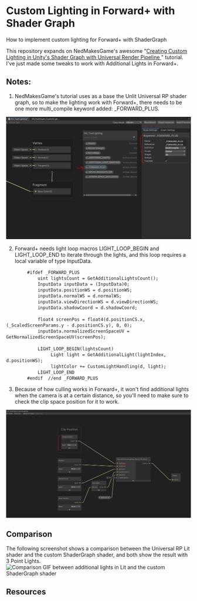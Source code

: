 # Custom Lighting in Forward+ with Shader Graph
 How to implement custom lighting for Forward+ with ShaderGraph 

This repository expands on NedMakesGame's awesome "[Creating Custom Lighting in Unity's Shader Graph with Universal Render Pipeline ](https://nedmakesgames.medium.com/creating-custom-lighting-in-unitys-shader-graph-with-universal-render-pipeline-5ad442c27276)" tutorial. I've just made some tweaks to work with Additional Lights in Forward+. 


## Notes: 
1. NedMakesGame's tutorial uses as a base the Unlit Universal RP shader graph, so to make the lighting work with Forward+, there needs to be one more multi_compile keyword added:  _FORWARD_PLUS.

![Screenshot of the keyword in _FORWARD_PLUS SG_TestLighting.shadergraph ](https://github.com/rsofia/CustomLightingForwardPlus/blob/main/Images/Keyword.PNG)

2. Forward+ needs light loop macros LIGHT_LOOP_BEGIN and LIGHT_LOOP_END to iterate through the lights, and this loop requires a local variable of type InputData.

```
        #ifdef _FORWARD_PLUS
            uint lightsCount = GetAdditionalLightsCount();
            InputData inputData = (InputData)0;
            inputData.positionWS = d.positionWS;
            inputData.normalWS = d.normalWS;
            inputData.viewDirectionWS = d.viewDirectionWS;
            inputData.shadowCoord = d.shadowCoord;

            float4 screenPos = float4(d.positionCS.x, (_ScaledScreenParams.y - d.positionCS.y), 0, 0);
            inputData.normalizedScreenSpaceUV = GetNormalizedScreenSpaceUV(screenPos);

            LIGHT_LOOP_BEGIN(lightsCount)
                 Light light = GetAdditionalLight(lightIndex, d.positionWS);
                 lightColor += CustomLightHandling(d, light);
            LIGHT_LOOP_END
        #endif  //end _FORWARD_PLUS
```

3. Because of how culling works in Forward+, it won't find additional lights when the camera is at a certain distance, so you'll need to make sure to check the clip space position for it to work. 

![Screenshot of how to fetch the clip position with theScreenPosition node and the Mode set to Pixel](https://github.com/rsofia/CustomLightingForwardPlus/blob/main/Images/ClipPos.PNG)

## Comparison
The following screenshot shows a comparison between the Universal RP Lit shader and the custom ShaderGraph shader, and both show the result with 3 Point Lights. 
![Comparison GIF between additional lights in Lit and the custom ShaderGraph shader](https://github.com/rsofia/CustomLightingForwardPlus/blob/main/Images/ScreenSpace_ForwardPlus.gif)

## Resources

